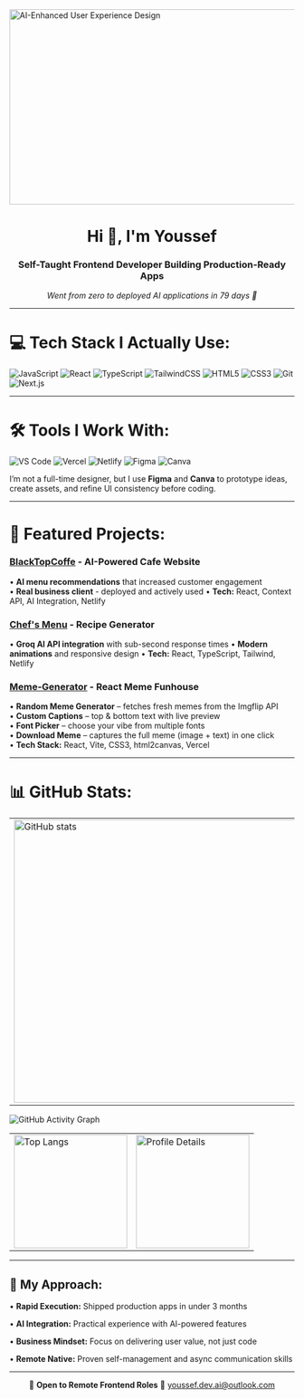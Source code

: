 <img width="1536" height="345" alt="AI-Enhanced User Experience Design" src="https://github.com/user-attachments/assets/0176e771-dbcd-47eb-b8d6-1556a02ce22a" />

<h1 align="center">Hi 👋, I'm Youssef</h1>
<h3 align="center">Self-Taught Frontend Developer Building Production-Ready Apps</h3>
<p align="center"><i>Went from zero to deployed AI applications in 79 days 🚀</i></p>

---

# 💻 Tech Stack I Actually Use:

![JavaScript](https://img.shields.io/badge/javascript-%23323330.svg?style=for-the-badge&logo=javascript&logoColor=%23F7DF1E) 
![React](https://img.shields.io/badge/react-%2320232a.svg?style=for-the-badge&logo=react&logoColor=%2361DAFB) 
![TypeScript](https://img.shields.io/badge/typescript-%23007ACC.svg?style=for-the-badge&logo=typescript&logoColor=white)
![TailwindCSS](https://img.shields.io/badge/tailwindcss-%2338B2AC.svg?style=for-the-badge&logo=tailwind-css&logoColor=white) 
![HTML5](https://img.shields.io/badge/html5-%23E34F26.svg?style=for-the-badge&logo=html5&logoColor=white) 
![CSS3](https://img.shields.io/badge/css3-%231572B6.svg?style=for-the-badge&logo=css3&logoColor=white)
![Git](https://img.shields.io/badge/git-%23F05033.svg?style=for-the-badge&logo=git&logoColor=white) 
![Next.js](https://img.shields.io/badge/Next.js-000000?style=for-the-badge&logo=nextdotjs&logoColor=white)

---

# 🛠️ Tools I Work With:

![VS Code](https://img.shields.io/badge/VS%20Code-0078D4.svg?style=for-the-badge&logo=visual-studio-code&logoColor=white)
![Vercel](https://img.shields.io/badge/vercel-%23000000.svg?style=for-the-badge&logo=vercel&logoColor=white)
![Netlify](https://img.shields.io/badge/netlify-%2300C7B7.svg?style=for-the-badge&logo=netlify&logoColor=white)
![Figma](https://img.shields.io/badge/Figma-%23F24E1E.svg?style=for-the-badge&logo=figma&logoColor=white)
![Canva](https://img.shields.io/badge/canva-%2300C4CC.svg?style=for-the-badge&logo=canva&logoColor=white)

I’m not a full-time designer, but I use **Figma** and **Canva** to prototype ideas, create assets, and refine UI consistency before coding.

---

# 🏢 Featured Projects:

### [BlackTopCoffe](https://blacktopcoffee.netlify.app) - AI-Powered Cafe Website
• **AI menu recommendations** that increased customer engagement  
• **Real business client** - deployed and actively used
• **Tech:** React, Context API, AI Integration, Netlify

### [Chef's Menu](https://chefs-menus.netlify.app) - Recipe Generator  
• **Groq AI API integration** with sub-second response times
• **Modern animations** and responsive design
• **Tech:** React, TypeScript, Tailwind, Netlify 

### [Meme-Generator](https://meme-generator-two-mocha.vercel.app) - React Meme Funhouse
•  **Random Meme Generator** – fetches fresh memes from the Imgflip API  
•  **Custom Captions** – top & bottom text with live preview  
•  **Font Picker** – choose your vibe from multiple fonts  
•  **Download Meme** – captures the full meme (image + text) in one click  
•  **Tech Stack:** React, Vite, CSS3, html2canvas, Vercel

---

# 📊 GitHub Stats:
<table>
  <tr>
    <td>
      <img src="https://github-readme-stats.vercel.app/api?username=hddgpp&show_icons=true&theme=react" alt="GitHub stats" width="500"/>
    </td>
    <td>
      <a href="https://git.io/streak-stats">
        <a href="https://git.io/streak-stats"><img src="https://streak-stats.demolab.com?user=hddgpp&theme=tokyonight-duo" alt="GitHub Streak" /></a>
      </a>
    </td>
  </tr>
</table>

![GitHub Activity Graph](https://github-readme-activity-graph.vercel.app/graph?username=hddgpp&theme=react-dark)

<table>
  <tr>
    <td>
      <img src="https://github-readme-stats.vercel.app/api/top-langs/?username=hddgpp&theme=react" alt="Top Langs" height="200"/>
    </td>
    <td>
      <img src="http://github-profile-summary-cards.vercel.app/api/cards/profile-details?username=hddgpp&theme=dracula" alt="Profile Details" height="200"/>
    </td>
  </tr>
</table>

</div>

---

## 🌟 My Approach:
• **Rapid Execution:** Shipped production apps in under 3 months

• **AI Integration:** Practical experience with AI-powered features  

• **Business Mindset:** Focus on delivering user value, not just code

• **Remote Native:** Proven self-management and async communication skills

---

<p align="center">
  💼 <b>Open to Remote Frontend Roles</b>  
  📧 <a href="mailto:youssef.dev.ai@outlook.com">youssef.dev.ai@outlook.com</a>
</p>
